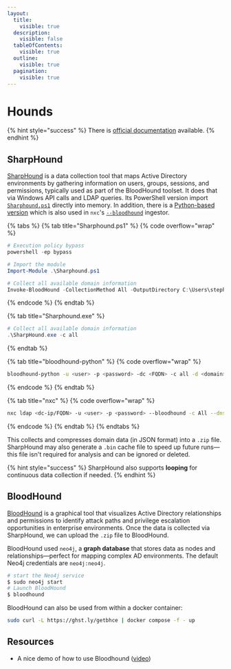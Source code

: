 ```yaml
---
layout:
  title:
    visible: true
  description:
    visible: false
  tableOfContents:
    visible: true
  outline:
    visible: true
  pagination:
    visible: true
---
```


# Hounds

{% hint style="success" %}
There is [official documentation](https://bloodhound.specterops.io/home) available.
{% endhint %}

## SharpHound

[SharpHound](https://github.com/SpecterOps/SharpHound) is a data collection tool that maps Active Directory environments by gathering information on users, groups, sessions, and permissions, typically used as part of the BloodHound toolset. It does that via Windows API calls and LDAP queries. Its PowerShell version import [`Sharphound.ps1`](https://github.com/SpecterOps/BloodHound-Legacy/tree/master/Collectors) directly into memory. In addition, there is a [Python-based version](https://github.com/dirkjanm/BloodHound.py) which is also used in `nxc`'s [`--bloodhound`](https://www.netexec.wiki/ldap-protocol/bloodhound-ingestor) ingestor.

{% tabs %}
{% tab title="Sharphound.ps1" %}
{% code overflow="wrap" %}
```powershell
# Execution policy bypass
powershell -ep bypass

# Import the module
Import-Module .\Sharphound.ps1

# Collect all available domain information
Invoke-BloodHound -CollectionMethod All -OutputDirectory C:\Users\stephanie\Desktop\ -OutputPrefix "corp audit"
```
{% endcode %}
{% endtab %}

{% tab title="Sharphound.exe" %}
```powershell
# Collect all available domain information
.\SharpHound.exe -c all
```
{% endtab %}

{% tab title="bloodhound-python" %}
{% code overflow="wrap" %}
```bash
bloodhound-python -u <user> -p <password> -dc <FQDN> -c all -d <domain> -ns <dc-ip>
```
{% endcode %}
{% endtab %}

{% tab title="nxc" %}
{% code overflow="wrap" %}
```bash
nxc ldap <dc-ip/FQDN> -u <user> -p <password> --bloodhound -c All --dns-server <dc-ip>
```
{% endcode %}
{% endtab %}
{% endtabs %}

This collects and compresses domain data (in JSON format) into a `.zip` file. SharpHound may also generate a `.bin` cache file to speed up future runs—this file isn't required for analysis and can be ignored or deleted.

{% hint style="success" %}
SharpHound also supports **looping** for continuous data collection if needed.
{% endhint %}

## BloodHound

[BloodHound](https://github.com/SpecterOps/BloodHound) is a graphical tool that visualizes Active Directory relationships and permissions to identify attack paths and privilege escalation opportunities in enterprise environments. Once the data is collected via SharpHound, we can upload the `.zip` file to BloodHound.&#x20;

BloodHound used `neo4j`, a **graph database** that stores data as nodes and relationships—perfect for mapping complex AD environments. The default Neo4j credentials are `neo4j:neo4j`.

```bash
# start the Neo4j service
$ sudo neo4j start
# Launch BloodHound
$ bloodhound
```

BloodHound can also be used from within a docker container:&#x20;

```bash
sudo curl -L https://ghst.ly/getbhce | docker compose -f - up
```

## Resources

* A nice demo of how to use Bloodhound ([video](https://www.youtube.com/watch?v=aJqjH3MsbLM))
